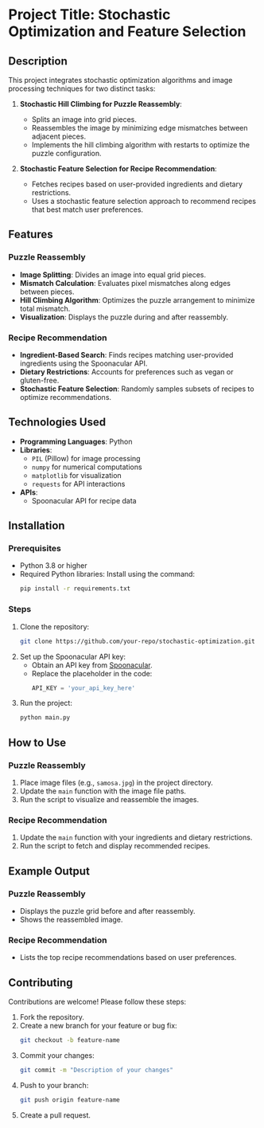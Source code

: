 # Project Title: Stochastic Optimization and Feature Selection

## Description
This project integrates stochastic optimization algorithms and image processing techniques for two distinct tasks:

1. **Stochastic Hill Climbing for Puzzle Reassembly**:
   - Splits an image into grid pieces.
   - Reassembles the image by minimizing edge mismatches between adjacent pieces.
   - Implements the hill climbing algorithm with restarts to optimize the puzzle configuration.

2. **Stochastic Feature Selection for Recipe Recommendation**:
   - Fetches recipes based on user-provided ingredients and dietary restrictions.
   - Uses a stochastic feature selection approach to recommend recipes that best match user preferences.

## Features
### Puzzle Reassembly
- **Image Splitting**: Divides an image into equal grid pieces.
- **Mismatch Calculation**: Evaluates pixel mismatches along edges between pieces.
- **Hill Climbing Algorithm**: Optimizes the puzzle arrangement to minimize total mismatch.
- **Visualization**: Displays the puzzle during and after reassembly.

### Recipe Recommendation
- **Ingredient-Based Search**: Finds recipes matching user-provided ingredients using the Spoonacular API.
- **Dietary Restrictions**: Accounts for preferences such as vegan or gluten-free.
- **Stochastic Feature Selection**: Randomly samples subsets of recipes to optimize recommendations.

## Technologies Used
- **Programming Languages**: Python
- **Libraries**:
  - `PIL` (Pillow) for image processing
  - `numpy` for numerical computations
  - `matplotlib` for visualization
  - `requests` for API interactions
- **APIs**:
  - Spoonacular API for recipe data

## Installation
### Prerequisites
- Python 3.8 or higher
- Required Python libraries: Install using the command:
  ```bash
  pip install -r requirements.txt
  ```

### Steps
1. Clone the repository:
   ```bash
   git clone https://github.com/your-repo/stochastic-optimization.git
   ```
2. Set up the Spoonacular API key:
   - Obtain an API key from [Spoonacular](https://spoonacular.com/food-api).
   - Replace the placeholder in the code:
     ```python
     API_KEY = 'your_api_key_here'
     ```
3. Run the project:
   ```bash
   python main.py
   ```

## How to Use
### Puzzle Reassembly
1. Place image files (e.g., `samosa.jpg`) in the project directory.
2. Update the `main` function with the image file paths.
3. Run the script to visualize and reassemble the images.

### Recipe Recommendation
1. Update the `main` function with your ingredients and dietary restrictions.
2. Run the script to fetch and display recommended recipes.

## Example Output
### Puzzle Reassembly
- Displays the puzzle grid before and after reassembly.
- Shows the reassembled image.

### Recipe Recommendation
- Lists the top recipe recommendations based on user preferences.

## Contributing
Contributions are welcome! Please follow these steps:
1. Fork the repository.
2. Create a new branch for your feature or bug fix:
   ```bash
   git checkout -b feature-name
   ```
3. Commit your changes:
   ```bash
   git commit -m "Description of your changes"
   ```
4. Push to your branch:
   ```bash
   git push origin feature-name
   ```
5. Create a pull request.

